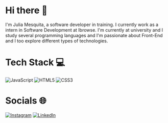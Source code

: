 # Hi there 👋

I'm Julia Mesquita, a software developer in training. I currently work as a intern in Software Development at Ibrowse. I'm currently at university and I study several programming languages ​​and I'm passionate about Front-End and I too explore different types of technologies.

# Tech Stack 💻

![JavaScript](https://img.shields.io/badge/javascript-%23323330.svg?style=for-the-badge&logo=javascript&logoColor=%23F7DF1E) ![HTML5](https://img.shields.io/badge/html5-%23E34F26.svg?style=for-the-badge&logo=html5&logoColor=white) ![CSS3](https://img.shields.io/badge/css3-%231572B6.svg?style=for-the-badge&logo=css3&logoColor=white)

# Socials 🌐
[![Instagram](https://img.shields.io/badge/Instagram-%23E4405F.svg?logo=Instagram&logoColor=white)](https://instagram.com/aaejulia) [![LinkedIn](https://img.shields.io/badge/LinkedIn-%230077B5.svg?logo=linkedin&logoColor=white)](https://linkedin.com/in/julia-mesquita-463254205/)
